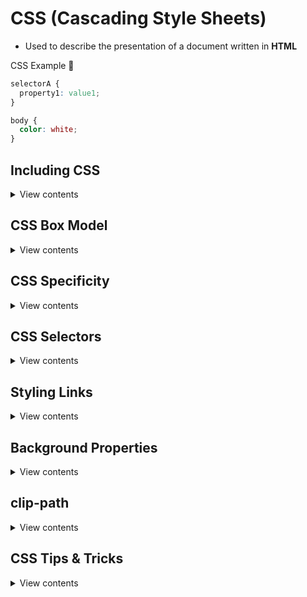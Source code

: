 # CSS (Cascading Style Sheets)

- Used to describe the presentation of a document written in **HTML**

CSS Example 🧮

```css
selectorA {
  property1: value1;
}

body {
  color: white;
}
```

## Including CSS

<details>
<summary>View contents</summary>

External Style Sheet

```html
<link href="stylesheet" href="file.css" />
```

Embedded Styles

```html
<style>
  body {
    background-color: gray;
  }
</style>
```

Inline Styles

```html
<p style="color:black">Lorem ipsum</p>
```

</details>

## CSS Box Model

<details>
<summary>View contents</summary>

> The CSS box model refers to how HTML elements are modeled in browser engines and how the dimensions of those HTML elements are derived from CSS properties.

<img src="https://upload.wikimedia.org/wikipedia/commons/7/7a/Boxmodell-detail.png" alt="the box model" />
  
```css
/********************** CONTENT *************************
The box that contains the actual element content like text, 
image, icon, gif, video,... */

tag_name {
height: 90px;
width: 200px;
}

/\***\*\*\*\*\***\*\*\***\*\*\*\*\*** PADDING \***\*\*\*\*\*\*\***\*\***\*\*\*\*\*\*\***
Distance between the content and the border. The background color,
of the element will never affect this space. But you can see this by
contrasting with the background color of the parent element that
contains your element\*/

tag_name {
padding-top: 50px;
padding-right: 30px;
padding-bottom: 50px;
padding-left: 80px;
}

/_OR: _/

tag*name {
padding: 25px 50px 75px 100px; /* top; right; bottom; left \_/
}

tag*name {
padding: 25px 50px 75px; /\* top; right*&\_left; bottom \*/
}

tag*name {
padding: 25px 50px; /\* top*&_bottom; right_&\_left \*/
}

tag*name {
padding: 25px; /\* top*&_bottom_&_right_&\_left \*/
}

/\***\*\*\*\*\***\*\*\***\*\*\*\*\*** BORDER \***\*\*\*\*\*\*\***\*\***\*\*\*\*\*\*\***
You can define a frame for your element's box. You can
only see the border, after you define a style for that
property \*/

tag*name {
border-width: 5px 70px 10px 28px; /* or border-bottom-width: 10px; ... _/
border-color: blue; /_ or border-top-color: #b52e2e; ... _/
border-style: dotted; /_ or dashed, or solid, or ... _/
border-radius: 70% /_ making the corners more rounded \_/
}

/_OR: _/

tag*name {
border: 5px solid red; /* all*widths; style; color */
}

tag*name {
border-left: 6px dotted green; /* width; style; color _/
border-top: 34px groove yellow; /_ width; style; color \_/
}

/\***\*\*\*\*\***\*\*\***\*\*\*\*\*** OUTLINE \***\*\*\*\*\*\*\***\*\***\*\*\*\*\*\*\***
It's a line that's drawn around your html element, but
contrary to the border, the dimensions of the outline
aren't taken into account. It's drawn around elements,
outside the borders, to make the element "stand out" \*/

tag*name {
outline-width: thin; /* or medium; thick; outline-width: 4px; ... _/
outline-color: blue; /_ or #b52e2e; invert; ... _/
outline-style: dotted; /_ or dashed, or solid, or ... _/
outline-offset: /_ making the corners more rounded \_/
}

/_OR: _/

tag_name {
outline: dashed;  
}

tag_name {
outline: dotted red;
}

tag*name {
outline: 5px solid yellow; /* all*widths; style; color */
}

tag_name {
outline: thick ridge pink;
}

/\***\*\*\*\*\***\*\*\***\*\*\*\*\*** MARGIN \***\*\*\*\*\*\*\***\*\***\*\*\*\*\*\*\***
This is the distance that separates an html element,
from the other elements around it. The background color,
of the element will never afect this space, because the
margin doesn't have background color. The margin is an
invisible border or space between two objects \*/

tag_name {
margin-top: 100px;
margin-bottom: 100px;
margin-right: 150px;
margin-left: 80px;
}

/_OR: _/

tag*name {
margin: 25px 50px 75px 100px; /* top; right; bottom; left \_/
}

tag*name {
margin: 25px 50px 75px; /\* top; right*&\_left; bottom \*/
}

tag*name {
margin: 25px 50px; /\* top*&_bottom; right_&\_left \*/
}

tag*name {
margin: 25px; /\* top*&_bottom_&_right_&\_left \*/
}

````

</details>

## CSS Specificity

<details>
<summary>View contents</summary>

> Specificity is a weight that is applied to a given CSS declaration, determined by the number of each selector type in the matching selector. When multiple declarations have equal specificity, the last declaration found in the CSS is applied to the element. Specificity only applies when the same element is targeted by multiple declarations. As per CSS rules, directly targeted elements will always take precedence over rules which an element inherits from its ancestor. - [MDN docs](https://developer.mozilla.org/en-US/docs/Web/CSS/Specificity)

The higher the specificity, the more difficult to override the rule.

#### Specificity Hierarchy

1. **Inline styles** - `<h1 style="color: #ffffff;">`
2. **IDs** - #id-name
3. **Classes, attributes and pseudo-classes** - .className, [attributes] and pseudo-classes such as :hover, :focus etc.
4. **Elements and pseudo-elements** - h1, div, :before and :after.
5. **Universal selector `(*)`** - applies to all elements (zero specificity)

</details>

## CSS Selectors

<details>
<summary>View contents</summary>

1. Universal selector `(*)` - it applies to all elements universally

```css
*,
*::before,
*::after {
  box-sizing: border-box;
}
````

all elements to include padding and borders in the box model calculation instead of adding those widths to any defined dimensions.
  
```css
element.class	p.intro	Selects all <p> elements with class="intro"
element,element	div, p	Selects all <div> elements and all <p> elements
element element	div p	Selects all <p> elements inside <div> elements
element>element	div > p	Selects all <p> elements where the parent is a <div> element
element+element	div + p	Selects the first <p> element that is placed immediately after <div> elements
element1~element2	p ~ ul	Selects every <ul> element that is preceded by a <p> element
[attribute]	[target]	Selects all elements with a target attribute
[attribute=value]	[target=_blank]	Selects all elements with target="_blank"
[attribute~=value]	[title~=flower]	Selects all elements with a title attribute containing the word "flower"
[attribute|=value]	[lang|=en]	Selects all elements with a lang attribute value equal to "en" or starting with "en-"
[attribute^=value]	a[href^="https"]	Selects every <a> element whose href attribute value begins with "https"
[attribute$=value]	a[href$=".pdf"]	Selects every <a> element whose href attribute value ends with ".pdf"
[attribute*=value]	a[href*="w3schools"]	Selects every <a> element whose href attribute value contains the substring "w3schools"
:active	a:active	Selects the active link
::after	p::after	Insert something after the content of each <p> element
::before	p::before	Insert something before the content of each <p> element
:checked	input:checked	Selects every checked <input> element
:default	input:default	Selects the default <input> element
:disabled	input:disabled	Selects every disabled <input> element
:empty	p:empty	Selects every <p> element that has no children (including text nodes)
:enabled	input:enabled	Selects every enabled <input> element
:first-child	p:first-child	Selects every <p> element that is the first child of its parent
::first-letter	p::first-letter	Selects the first letter of every <p> element
::first-line	p::first-line	Selects the first line of every <p> element
:first-of-type	p:first-of-type	Selects every <p> element that is the first <p> element of its parent
:focus	input:focus	Selects the input element which has focus
:fullscreen	:fullscreen	Selects the element that is in full-screen mode
:hover	a:hover	Selects links on mouse over
:in-range	input:in-range	Selects input elements with a value within a specified range
:indeterminate	input:indeterminate	Selects input elements that are in an indeterminate state
:invalid	input:invalid	Selects all input elements with an invalid value
:lang(language)	p:lang(it)	Selects every <p> element with a lang attribute equal to "it" (Italian)
:last-child	p:last-child	Selects every <p> element that is the last child of its parent
:last-of-type	p:last-of-type	Selects every <p> element that is the last <p> element of its parent
:link	a:link	Selects all unvisited links
::marker	::marker	Selects the markers of list items
:not(selector)	:not(p)	Selects every element that is not a <p> element
:nth-child(n)	p:nth-child(2)	Selects every <p> element that is the second child of its parent
:nth-last-child(n)	p:nth-last-child(2)	Selects every <p> element that is the second child of its parent, counting from the last child
:nth-last-of-type(n)	p:nth-last-of-type(2)	Selects every <p> element that is the second <p> element of its parent, counting from the last child
:nth-of-type(n)	p:nth-of-type(2)	Selects every <p> element that is the second <p> element of its parent
:only-of-type	p:only-of-type	Selects every <p> element that is the only <p> element of its parent
:only-child	p:only-child	Selects every <p> element that is the only child of its parent
:optional	input:optional	Selects input elements with no "required" attribute
:out-of-range	input:out-of-range	Selects input elements with a value outside a specified range
::placeholder	input::placeholder	Selects input elements with the "placeholder" attribute specified
:read-only	input:read-only	Selects input elements with the "readonly" attribute specified
:read-write	input:read-write	Selects input elements with the "readonly" attribute NOT specified
:required	input:required	Selects input elements with the "required" attribute specified
:root	:root	Selects the document's root element
::selection	::selection	Selects the portion of an element that is selected by a user
:target	#news:target	Selects the current active #news element (clicked on a URL containing that anchor name)
:valid	input:valid	Selects all input elements with a valid value
```

</details>
  
## Styling Links
  
<details>
<summary>View contents</summary>
  
```html
  <a href="https://www.google.com">google</a>
```
  
```css
/* css order should be this way */
a::link {}
a::visited {}
a::hover {}
a::focuse {}
a::active {}
```
  
</details>

## Background Properties

<details>
<summary>View contents</summary>

```css
.hero-image {
  background-image: url('img.jpg'); /* The image used */
  /* background-image: linear-gradient(to right bottom, #7ed56f, #28b485), url(hero.jpg); */
  background-color: #cccccc; /* Used if the image is unavailable */
  height: 500px; /* You must set a specified height */
  background-position: center; /* Center the image */
  background-repeat: no-repeat; /* Do not repeat the image */
  background-size: cover; /* Resize the background image to cover the entire container */
}
```

</details>

## clip-path

<details>
<summary>View contents</summary>

The clip-path property in CSS allows you to specify a specific region of an element to display, with the rest being hidden (or “clipped”) away.

```css
.clip-me {
  /* Example: clip away the element from the top, right, bottom, and left edges */
  clip-path: inset(10px 20px 30px 40px); /* or "none" */

  /* Example: clip element into a Triangle */
  clip-path: polygon(50% 0%, 100% 100%, 0 100%);
}
```

[CSS clip-path maker](https://bennettfeely.com/clippy/)

</details>

## CSS Tips & Tricks

<details>
<summary>View contents</summary>

#### 1. [Centering in CSS: A Complete Guide](https://css-tricks.com/centering-css-complete-guide/)

#### 2. Styling Button

```html
<button class="btn">button 1</button> <a class="btn" href="#">button</a>
```

```scss
.btn {
  &,
  &:link,
  &:visited {
    border: none; /* for button */
    text-decoration: none; /* for link */
    cursor: pointer;
    display: inline-block;

    text-transform: uppercase;
    padding: 1.5rem 4rem;
    border-radius: 10rem;
    transition: all 0.2s;
    font-size: 16px;
  }

  &:hover {
    transform: translateY(-3px);
    box-shadow: 0 1rem 2rem rgba(#000, 0.2);

    &::after {
      transform: scaleX(1.4) scaleY(1.6);
      opacity: 0;
    }
  }

  &:active,
  &:focus {
    outline: none;
    transform: translateY(-1px);
    box-shadow: 0 0.5rem 1rem rgba(#000, 0.2);
  }
}
```

</details>
